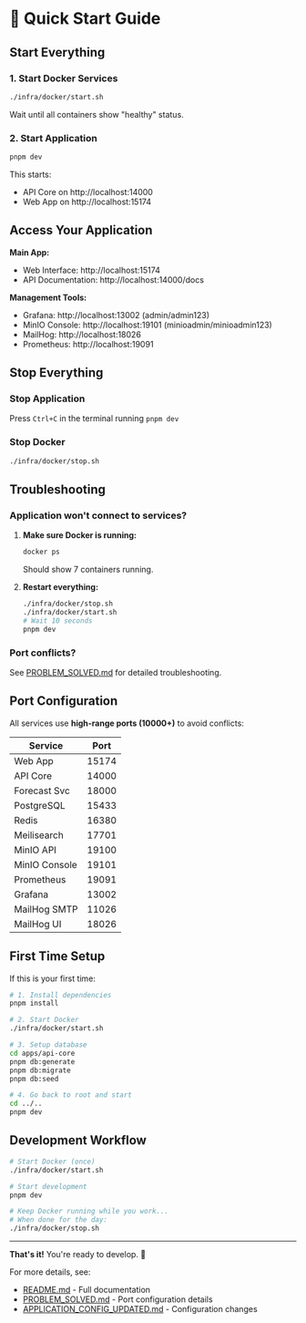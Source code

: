# 🚀 Quick Start Guide

## Start Everything

### 1. Start Docker Services

```bash
./infra/docker/start.sh
```

Wait until all containers show "healthy" status.

### 2. Start Application

```bash
pnpm dev
```

This starts:

- API Core on http://localhost:14000
- Web App on http://localhost:15174

## Access Your Application

**Main App:**

- Web Interface: http://localhost:15174
- API Documentation: http://localhost:14000/docs

**Management Tools:**

- Grafana: http://localhost:13002 (admin/admin123)
- MinIO Console: http://localhost:19101 (minioadmin/minioadmin123)
- MailHog: http://localhost:18026
- Prometheus: http://localhost:19091

## Stop Everything

### Stop Application

Press `Ctrl+C` in the terminal running `pnpm dev`

### Stop Docker

```bash
./infra/docker/stop.sh
```

## Troubleshooting

### Application won't connect to services?

1. **Make sure Docker is running:**

   ```bash
   docker ps
   ```

   Should show 7 containers running.

2. **Restart everything:**
   ```bash
   ./infra/docker/stop.sh
   ./infra/docker/start.sh
   # Wait 10 seconds
   pnpm dev
   ```

### Port conflicts?

See [PROBLEM_SOLVED.md](PROBLEM_SOLVED.md) for detailed troubleshooting.

## Port Configuration

All services use **high-range ports (10000+)** to avoid conflicts:

| Service       | Port  |
| ------------- | ----- |
| Web App       | 15174 |
| API Core      | 14000 |
| Forecast Svc  | 18000 |
| PostgreSQL    | 15433 |
| Redis         | 16380 |
| Meilisearch   | 17701 |
| MinIO API     | 19100 |
| MinIO Console | 19101 |
| Prometheus    | 19091 |
| Grafana       | 13002 |
| MailHog SMTP  | 11026 |
| MailHog UI    | 18026 |

## First Time Setup

If this is your first time:

```bash
# 1. Install dependencies
pnpm install

# 2. Start Docker
./infra/docker/start.sh

# 3. Setup database
cd apps/api-core
pnpm db:generate
pnpm db:migrate
pnpm db:seed

# 4. Go back to root and start
cd ../..
pnpm dev
```

## Development Workflow

```bash
# Start Docker (once)
./infra/docker/start.sh

# Start development
pnpm dev

# Keep Docker running while you work...
# When done for the day:
./infra/docker/stop.sh
```

---

**That's it!** You're ready to develop. 🎉

For more details, see:

- [README.md](README.md) - Full documentation
- [PROBLEM_SOLVED.md](PROBLEM_SOLVED.md) - Port configuration details
- [APPLICATION_CONFIG_UPDATED.md](APPLICATION_CONFIG_UPDATED.md) - Configuration changes

